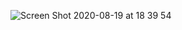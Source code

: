 ![Screen Shot 2020-08-19 at 18 39 54](https://user-images.githubusercontent.com/10160787/90657865-91841b00-e24b-11ea-985e-2e50fd2972a2.png)

